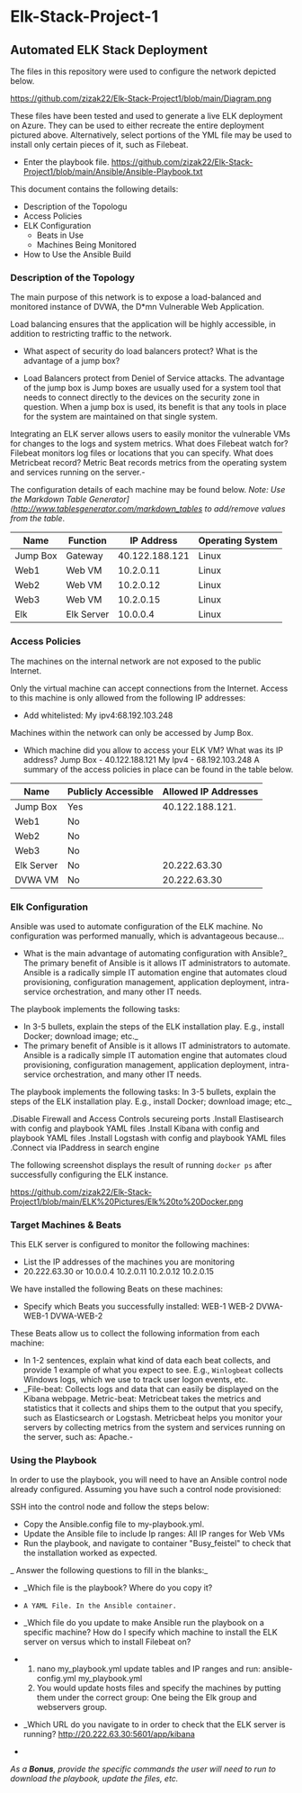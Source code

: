 # Elk-Stack-Project-1

## Automated ELK Stack Deployment

The files in this repository were used to configure the network depicted below.

https://github.com/zizak22/Elk-Stack-Project1/blob/main/Diagram.png

These files have been tested and used to generate a live ELK deployment on Azure. They can be used to either recreate the entire deployment pictured above. Alternatively, select portions of the YML file may be used to install only certain pieces of it, such as Filebeat.

- Enter the playbook file. https://github.com/zizak22/Elk-Stack-Project1/blob/main/Ansible/Ansible-Playbook.txt

This document contains the following details:
- Description of the Topologu
- Access Policies
- ELK Configuration
  - Beats in Use
  - Machines Being Monitored
- How to Use the Ansible Build


### Description of the Topology

The main purpose of this network is to expose a load-balanced and monitored instance of DVWA, the D*mn Vulnerable Web Application.

Load balancing ensures that the application will be highly accessible, in addition to restricting traffic to the network.
- What aspect of security do load balancers protect? What is the advantage of a jump box? 
  
-   Load Balancers protect from Deniel of Service attacks. The advantage of the jump box is Jump boxes are usually used for a system tool that needs to connect directly to the devices on the security zone in question. When a jump box is used, its benefit is that any tools in place for the system are maintained on that single system.

Integrating an ELK server allows users to easily monitor the vulnerable VMs for changes to the logs and system metrics. What does Filebeat watch for? Filebeat monitors log files or locations that you can specify. What does Metricbeat record? Metric Beat records metrics from the operating system and services running on the server.- 

The configuration details of each machine may be found below.
_Note: Use the Markdown Table Generator](http://www.tablesgenerator.com/markdown_tables to add/remove values from the table_.

| Name     | Function  | IP Address    | Operating System |
|----------|---------- |------------   |------------------|
| Jump Box | Gateway   | 40.122.188.121| Linux            |
| Web1     | Web VM    | 10.2.0.11     | Linux            |
| Web2     | Web VM    | 10.2.0.12     | Linux            |
| Web3     | Web VM    | 10.2.0.15     | Linux            |
| Elk      | Elk Server| 10.0.0.4      | Linux            |

### Access Policies

The machines on the internal network are not exposed to the public Internet. 

Only the virtual machine can accept connections from the Internet. Access to this machine is only allowed from the following IP addresses:
- Add whitelisted: My ipv4:68.192.103.248

Machines within the network can only be accessed by Jump Box.
- Which machine did you allow to access your ELK VM? What was its IP address? Jump Box - 40.122.188.121 My Ipv4 - 68.192.103.248
A summary of the access policies in place can be found in the table below.

| Name     | Publicly Accessible | Allowed IP Addresses |
|----------|---------------------|----------------------|
| Jump Box | Yes                 | 40.122.188.121.      |
| Web1     | No                  |                      |
| Web2     | No                  |                      |
| Web3     | No                  |                      |
|Elk Server| No                  | 20.222.63.30         |
|DVWA VM   | No                  | 20.222.63.30         |                    

### Elk Configuration

Ansible was used to automate configuration of the ELK machine. No configuration was performed manually, which is advantageous because...
- What is the main advantage of automating configuration with Ansible?_
    The primary benefit of Ansible is it allows IT administrators to automate. Ansible is a radically simple IT automation engine that automates cloud provisioning, configuration management, application deployment, intra-service orchestration, and many other IT needs.

The playbook implements the following tasks:
- In 3-5 bullets, explain the steps of the ELK installation play. E.g., install Docker; download image; etc._
- The primary benefit of Ansible is it allows IT administrators to automate. Ansible is a radically simple IT automation engine that automates cloud provisioning, configuration management, application deployment, intra-service orchestration, and many other IT needs.

The playbook implements the following tasks: In 3-5 bullets, explain the steps of the ELK installation play. E.g., install Docker; download image; etc._

.Disable Firewall and Access Controls secureing ports
.Install Elastisearch with config and playbook YAML files
.Install Kibana with config and playbook YAML files
.Install Logstash with config and playbook YAML files
.Connect via IPaddress in search engine

The following screenshot displays the result of running `docker ps` after successfully configuring the ELK instance.

https://github.com/zizak22/Elk-Stack-Project1/blob/main/ELK%20Pictures/Elk%20to%20Docker.png 

### Target Machines & Beats
This ELK server is configured to monitor the following machines:
- List the IP addresses of the machines you are monitoring
- 20.222.63.30 or 10.0.0.4
  10.2.0.11
  10.2.0.12
  10.2.0.15

We have installed the following Beats on these machines:
- Specify which Beats you successfully installed: WEB-1 WEB-2 DVWA-WEB-1 DVWA-WEB-2 

These Beats allow us to collect the following information from each machine:
- In 1-2 sentences, explain what kind of data each beat collects, and provide 1 example of what you expect to see. E.g., `Winlogbeat` collects Windows logs, which we use to track user logon events, etc.
- _File-beat: Collects logs and data that can easily be displayed on the Kibana webpage. Metric-beat: Metricbeat takes the metrics and statistics that it collects and ships them to the output that you specify, such as Elasticsearch or Logstash. Metricbeat helps you monitor your servers by collecting metrics from the system and services running on the server, such as: Apache.- 

### Using the Playbook
In order to use the playbook, you will need to have an Ansible control node already configured. Assuming you have such a control node provisioned: 

SSH into the control node and follow the steps below:
- Copy the Ansible.config file to my-playbook.yml.
- Update the Ansible file to include Ip ranges: All IP ranges for Web VMs
- Run the playbook, and navigate to container "Busy_feistel" to check that the installation worked as expected.

_ Answer the following questions to fill in the blanks:_
- _Which file is the playbook? Where do you copy it?
-     A YAML File. In the Ansible container.

- _Which file do you update to make Ansible run the playbook on a specific machine? How do I specify which machine to install the ELK server on versus which to install Filebeat on?
-   1. nano my_playbook.yml update tables and IP ranges and run: ansible-config.yml my_playbook.yml
    2. You would update hosts files and specify the machines by putting them under the correct group: One being the Elk group and webservers group.

- _Which URL do you navigate to in order to check that the ELK server is running? http://20.222.63.30:5601/app/kibana
- 
_As a **Bonus**, provide the specific commands the user will need to run to download the playbook, update the files, etc._

